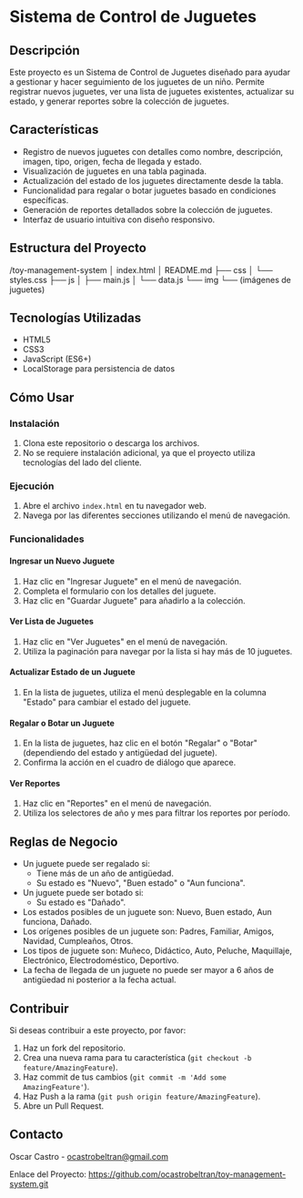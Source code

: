 # Sistema de Control de Juguetes

## Descripción
Este proyecto es un Sistema de Control de Juguetes diseñado para ayudar a gestionar y hacer seguimiento de los juguetes de un niño. Permite registrar nuevos juguetes, ver una lista de juguetes existentes, actualizar su estado, y generar reportes sobre la colección de juguetes.

## Características
- Registro de nuevos juguetes con detalles como nombre, descripción, imagen, tipo, origen, fecha de llegada y estado.
- Visualización de juguetes en una tabla paginada.
- Actualización del estado de los juguetes directamente desde la tabla.
- Funcionalidad para regalar o botar juguetes basado en condiciones específicas.
- Generación de reportes detallados sobre la colección de juguetes.
- Interfaz de usuario intuitiva con diseño responsivo.

## Estructura del Proyecto
/toy-management-system
│   index.html
│   README.md
├── css
│   └── styles.css
├── js
│   ├── main.js
│   └── data.js
└── img
└── (imágenes de juguetes)


## Tecnologías Utilizadas
- HTML5
- CSS3
- JavaScript (ES6+)
- LocalStorage para persistencia de datos

## Cómo Usar

### Instalación
1. Clona este repositorio o descarga los archivos.
2. No se requiere instalación adicional, ya que el proyecto utiliza tecnologías del lado del cliente.

### Ejecución
1. Abre el archivo `index.html` en tu navegador web.
2. Navega por las diferentes secciones utilizando el menú de navegación.

### Funcionalidades

#### Ingresar un Nuevo Juguete
1. Haz clic en "Ingresar Juguete" en el menú de navegación.
2. Completa el formulario con los detalles del juguete.
3. Haz clic en "Guardar Juguete" para añadirlo a la colección.

#### Ver Lista de Juguetes
1. Haz clic en "Ver Juguetes" en el menú de navegación.
2. Utiliza la paginación para navegar por la lista si hay más de 10 juguetes.

#### Actualizar Estado de un Juguete
1. En la lista de juguetes, utiliza el menú desplegable en la columna "Estado" para cambiar el estado del juguete.

#### Regalar o Botar un Juguete
1. En la lista de juguetes, haz clic en el botón "Regalar" o "Botar" (dependiendo del estado y antigüedad del juguete).
2. Confirma la acción en el cuadro de diálogo que aparece.

#### Ver Reportes
1. Haz clic en "Reportes" en el menú de navegación.
2. Utiliza los selectores de año y mes para filtrar los reportes por período.

## Reglas de Negocio
- Un juguete puede ser regalado si:
  - Tiene más de un año de antigüedad.
  - Su estado es "Nuevo", "Buen estado" o "Aun funciona".
- Un juguete puede ser botado si:
  - Su estado es "Dañado".
- Los estados posibles de un juguete son: Nuevo, Buen estado, Aun funciona, Dañado.
- Los orígenes posibles de un juguete son: Padres, Familiar, Amigos, Navidad, Cumpleaños, Otros.
- Los tipos de juguete son: Muñeco, Didáctico, Auto, Peluche, Maquillaje, Electrónico, Electrodoméstico, Deportivo.
- La fecha de llegada de un juguete no puede ser mayor a 6 años de antigüedad ni posterior a la fecha actual.

## Contribuir
Si deseas contribuir a este proyecto, por favor:
1. Haz un fork del repositorio.
2. Crea una nueva rama para tu característica (`git checkout -b feature/AmazingFeature`).
3. Haz commit de tus cambios (`git commit -m 'Add some AmazingFeature'`).
4. Haz Push a la rama (`git push origin feature/AmazingFeature`).
5. Abre un Pull Request.

## Contacto
Oscar Castro - ocastrobeltran@gmail.com

Enlace del Proyecto: https://github.com/ocastrobeltran/toy-management-system.git 